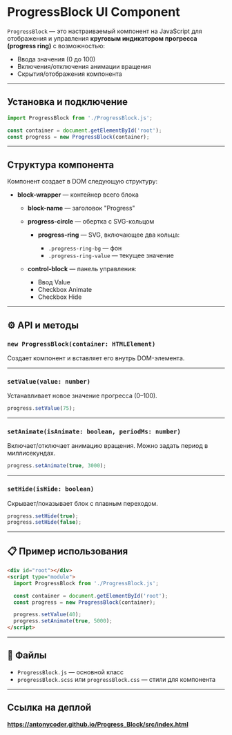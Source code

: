 # ProgressBlock UI Component

`ProgressBlock` — это настраиваемый компонент на JavaScript для отображения и управления **круговым индикатором прогресса (progress ring)** с возможностью:

* Ввода значения (0 до 100)
* Включения/отключения анимации вращения
* Скрытия/отображения компонента

---

## Установка и подключение

```js
import ProgressBlock from './ProgressBlock.js';

const container = document.getElementById('root');
const progress = new ProgressBlock(container);
```

---

## Структура компонента

Компонент создает в DOM следующую структуру:

* **block-wrapper** — контейнер всего блока

  * **block-name** — заголовок "Progress"
  * **progress-circle** — обертка с SVG-кольцом

    * **progress-ring** — SVG, включающее два кольца:

      * `.progress-ring-bg` — фон
      * `.progress-ring-value` — текущее значение
  * **control-block** — панель управления:

    * Ввод Value
    * Checkbox Animate
    * Checkbox Hide

---

## ⚙️ API и методы

### `new ProgressBlock(container: HTMLElement)`

Создает компонент и вставляет его внутрь DOM-элемента.

---

### `setValue(value: number)`

Устанавливает новое значение прогресса (0–100).

```js
progress.setValue(75);
```

---

### `setAnimate(isAnimate: boolean, periodMs: number)`

Включает/отключает анимацию вращения. Можно задать период в миллисекундах.

```js
progress.setAnimate(true, 3000);
```

---

### `setHide(isHide: boolean)`

Скрывает/показывает блок с плавным переходом.

```js
progress.setHide(true);
progress.setHide(false);
```

---

## 📋 Пример использования

```html
<div id="root"></div>
<script type="module">
  import ProgressBlock from './ProgressBlock.js';

  const container = document.getElementById('root');
  const progress = new ProgressBlock(container);

  progress.setValue(40);
  progress.setAnimate(true, 5000);
</script>
```

---

## 📁 Файлы

* `ProgressBlock.js` — основной класс
* `progressBlock.scss` или `progressBlock.css` — стили для компонента

---

## Ссылка на деплой 

**https://antonycoder.github.io/Progress_Block/src/index.html**



